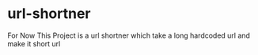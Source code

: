 # url-shortner
For Now This Project is a url shortner which take a long hardcoded url and make it short url 
